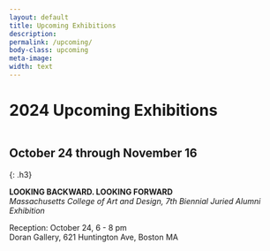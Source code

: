 ```yaml
---
layout: default
title: Upcoming Exhibitions
description: 
permalink: /upcoming/
body-class: upcoming
meta-image:
width: text
---
```


# 2024 Upcoming Exhibitions

<img src="{% link assets/images/exhibition2024.jpg %}" style="aspect-ratio: 3/2" alt="" />

## October 24 through November 16
{: .h3}

**LOOKING BACKWARD. LOOKING FORWARD**  
_Massachusetts College of Art and Design, 7th Biennial Juried Alumni Exhibition_  

Reception: October 24, 6 - 8 pm  
Doran Gallery, 621 Huntington Ave, Boston MA
